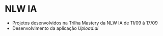 # NLW IA

- Projetos desenvolvidos na Trilha Mastery da NLW IA de 11/09 à 17/09
- Desenvolvimento da aplicação *Upload.ai*